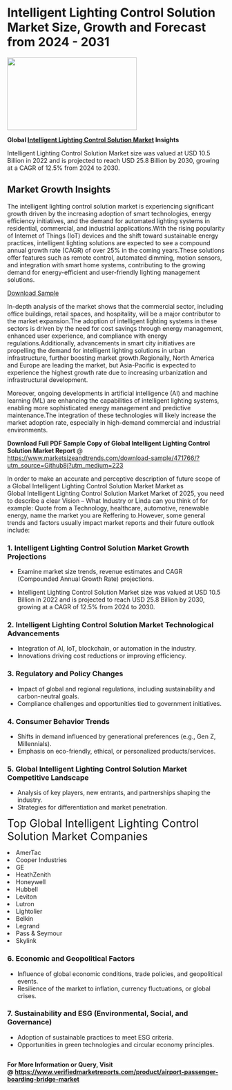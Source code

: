 <H1>Intelligent Lighting Control Solution Market Size, Growth and Forecast from 2024 - 2031</H1><img class="aligncenter size-medium wp-image-584254" src="https://thirdeyenews.in/wp-content/uploads/2024/09/Global-Market-Research-300x168.jpeg" alt="" width="300" height="168" /><p><strong>Global&nbsp;<a href="https://www.marketsizeandtrends.com/download-sample/471766/?utm_source=Github8j?utm_medium=223">Intelligent Lighting Control Solution Market</a> Insights</strong></p><p>Intelligent Lighting Control Solution Market size was valued at USD 10.5 Billion in 2022 and is projected to reach USD 25.8 Billion by 2030, growing at a CAGR of 12.5% from 2024 to 2030.</p><p><h2>Market Growth Insights</h2> <p>The intelligent lighting control solution market is experiencing significant growth driven by the increasing adoption of smart technologies, energy efficiency initiatives, and the demand for automated lighting systems in residential, commercial, and industrial applications.With the rising popularity of Internet of Things (IoT) devices and the shift toward sustainable energy practices, intelligent lighting solutions are expected to see a compound annual growth rate (CAGR) of over 25% in the coming years.These solutions offer features such as remote control, automated dimming, motion sensors, and integration with smart home systems, contributing to the growing demand for energy-efficient and user-friendly lighting management solutions.</p> <p><a href="#">Download Sample</a></p> <p>In-depth analysis of the market shows that the commercial sector, including office buildings, retail spaces, and hospitality, will be a major contributor to the market expansion.The adoption of intelligent lighting systems in these sectors is driven by the need for cost savings through energy management, enhanced user experience, and compliance with energy regulations.Additionally, advancements in smart city initiatives are propelling the demand for intelligent lighting solutions in urban infrastructure, further boosting market growth.Regionally, North America and Europe are leading the market, but Asia-Pacific is expected to experience the highest growth rate due to increasing urbanization and infrastructural development.</p> <p>Moreover, ongoing developments in artificial intelligence (AI) and machine learning (ML) are enhancing the capabilities of intelligent lighting systems, enabling more sophisticated energy management and predictive maintenance.The integration of these technologies will likely increase the market adoption rate, especially in high-demand commercial and industrial environments.</p> <p></p><p><span class=""><strong>Download Full PDF Sample Copy of Global Intelligent Lighting Control Solution Market Report</strong> @ <a href="https://www.marketsizeandtrends.com/download-sample/471766/?utm_source=Github8j?utm_medium=223" target="_blank">https://www.marketsizeandtrends.com/download-sample/471766/?utm_source=Github8j?utm_medium=223</a></span></p><p>In order to make an accurate and perceptive description of future scope of a Global&nbsp;Intelligent Lighting Control Solution Market Market as Global&nbsp;Intelligent Lighting Control Solution Market Market of 2025, you need to describe a clear Vision &ndash; What Industry or Linda can you think of for example: Quote from a Technology, healthcare, automotive, renewable energy, name the market you are Reffering to.However, some general trends and factors usually impact market reports and their future outlook include:</p><h3>1.&nbsp;<strong>Intelligent Lighting Control Solution Market Growth Projections</strong></h3><ul><li>Examine market size trends, revenue estimates and CAGR (Compounded Annual Growth Rate) projections.</li><li><p>Intelligent Lighting Control Solution Market size was valued at USD 10.5 Billion in 2022 and is projected to reach USD 25.8 Billion by 2030, growing at a CAGR of 12.5% from 2024 to 2030.</p></li></ul><h3>2.&nbsp;<strong>Intelligent Lighting Control Solution Market Technological Advancements</strong></h3><ul><li>Integration of AI, IoT, blockchain, or automation in the industry.</li><li>Innovations driving cost reductions or improving efficiency.</li></ul><h3>3.&nbsp;<strong>Regulatory and Policy Changes</strong></h3><ul><li>Impact of global and regional regulations, including sustainability and carbon-neutral goals.</li><li>Compliance challenges and opportunities tied to government initiatives.</li></ul><h3>4.&nbsp;<strong>Consumer Behavior Trends</strong></h3><ul><li>Shifts in demand influenced by generational preferences (e.g., Gen Z, Millennials).</li><li>Emphasis on eco-friendly, ethical, or personalized products/services.</li></ul><h3>5.&nbsp;<strong>Global Intelligent Lighting Control Solution Market Competitive Landscape</strong></h3><ul><li>Analysis of key players, new entrants, and partnerships shaping the industry.</li><li>Strategies for differentiation and market penetration.</li></ul><p data-pm-slice="1 1 []"><span style="color: inherit; font-family: inherit; font-size: 25px;">Top Global Intelligent Lighting Control Solution Market Companies</span></p><div class="" data-test-id=""><p><li>AmerTac</li><li> Cooper Industries</li><li> GE</li><li> HeathZenith</li><li> Honeywell</li><li> Hubbell</li><li> Leviton</li><li> Lutron</li><li> Lightolier</li><li> Belkin</li><li> Legrand</li><li> Pass & Seymour</li><li> Skylink</li></p></div><h3>6.&nbsp;<strong>Economic and Geopolitical Factors</strong></h3><ul><li>Influence of global economic conditions, trade policies, and geopolitical events.</li><li>Resilience of the market to inflation, currency fluctuations, or global crises.</li></ul><h3>7.&nbsp;<strong>Sustainability and ESG (Environmental, Social, and Governance)</strong></h3><ul><li>Adoption of sustainable practices to meet ESG criteria.</li><li>Opportunities in green technologies and circular economy principles.</li></ul><h2><strong style="font-size: 14px;">For More Information or Query, Visit @&nbsp;</strong><a style="background-color: #ffffff; font-size: 14px;" href="https://www.marketsizeandtrends.com/report/intelligent-lighting-control-solution-market/" target="_blank">https://www.verifiedmarketreports.com/product/airport-passenger-boarding-bridge-market</a></h2>